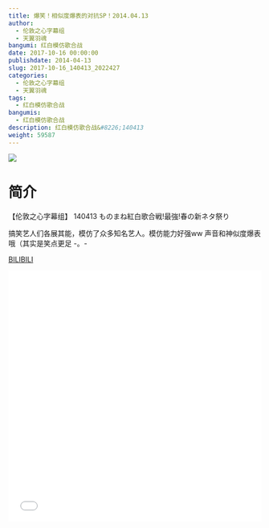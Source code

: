 ```yaml
---
title: 爆笑！相似度爆表的对抗SP！2014.04.13
author: 
  - 伦敦之心字幕组
  - 天翼羽魂
bangumi: 红白模仿歌合战
date: 2017-10-16 00:00:00
publishdate: 2014-04-13
slug: 2017-10-16_140413_2022427
categories: 
  - 伦敦之心字幕组
  - 天翼羽魂
tags: 
  - 红白模仿歌合战
bangumis: 
  - 红白模仿歌合战
description: 红白模仿歌合战&#8226;140413
weight: 59587
---
```


![](https://i.imgur.com/3aGQ5tB.jpg)

# 简介  
【伦敦之心字幕组】 140413 ものまね紅白歌合戦!最強!春の新ネタ祭り


搞笑艺人们各展其能，模仿了众多知名艺人。模仿能力好强ww 声音和神似度爆表哦（其实是笑点更足 -。-

  [BILIBILI](https://www.bilibili.com/video/av2022427/)


<div class="vcontainer">  <iframe class='video' src="//www.bilibili.com/html/html5player.html?cid=3128737&aid=2022427" width="100%" height="500" frameborder="0" allowfullscreen="allowfullscreen"></iframe></div>
